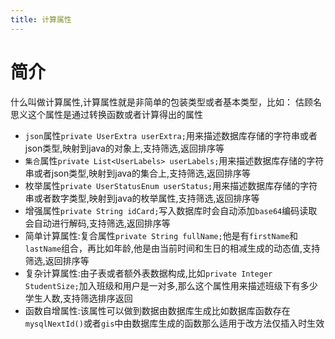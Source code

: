 ```yaml
---
title: 计算属性
---
```


# 简介
什么叫做计算属性,计算属性就是非简单的包装类型或者基本类型，比如： 估顾名思义这个属性是通过转换函数或者计算得出的属性

- `json`属性`private UserExtra userExtra;`用来描述数据库存储的字符串或者json类型,映射到java的对象上,支持筛选,返回排序等
- `集合`属性`private List<UserLabels> userLabels;`用来描述数据库存储的字符串或者json类型,映射到java的集合上,支持筛选,返回排序等
- 枚举属性`private UserStatusEnum userStatus;`用来描述数据库存储的字符串或者数字类型,映射到java的枚举属性,支持筛选,返回排序等
- 增强属性`private String idCard;`写入数据库时会自动添加`base64`编码读取会自动进行解码,支持筛选,返回排序等
- 简单计算属性:复合属性`private String fullName;`他是有`firstName`和`lastName`组合，再比如年龄,他是由当前时间和生日的相减生成的动态值,支持筛选,返回排序等
- 复杂计算属性:由子表或者额外表数据构成,比如`private Integer StudentSize;`加入班级和用户是一对多,那么这个属性用来描述班级下有多少学生人数,支持筛选排序返回
- 函数自增属性:该属性可以做到数据由数据库生成比如数据库函数存在`mysqlNextId()`或者`gis`中由数据库生成的函数那么适用于改方法仅插入时生效